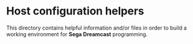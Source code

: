 # Host configuration helpers #

This directory contains helpful information and/or files in order to build a
working environment for **Sega Dreamcast** programming.
